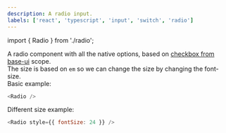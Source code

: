 ```yaml
---
description: A radio input.
labels: ['react', 'typescript', 'input', 'switch', 'radio']
---
```


import { Radio } from './radio';

A radio component with all the native options, based on [checkbox from base-ui](https://bit.dev/teambit/base-ui/input/checkbox/label) scope.  
The size is based on `em` so we can change the size by changing the font-size.  
Basic example:

```js live
<Radio />
```

Different size example:

```js live
<Radio style={{ fontSize: 24 }} />
```
